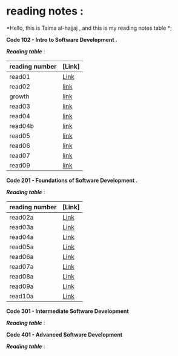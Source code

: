 # reading notes :

*Hello, this is Taima al-hajjaj , 
and this is my reading notes table *;

**Code 102 - Intro to Software Development .**


***Reading table*** :

|reading number|[Link]| 
--------   | ------------------------------------------------------- 
|read01    |[Link](https://talhajjaj.github.io/reading-notes/read01) |
|read02    |[link](https://talhajjaj.github.io/reading-notes/read02) |
|growth    |[link](https://talhajjaj.github.io/reading-notes/growth) |
|read03    |[link](https://talhajjaj.github.io/reading-notes/read03) |
|read04    |[link](https://talhajjaj.github.io/reading-notes/read04) |
|read04b   |[link](https://talhajjaj.github.io/reading-notes/read04b)|
|read05    |[link](https://talhajjaj.github.io/reading-notes/read05) |
|read06    |[link](https://talhajjaj.github.io/reading-notes/read06) |
|read07    |[link](https://talhajjaj.github.io/reading-notes/read07) |
|read09    |[link](https://talhajjaj.github.io/reading-notes/read09) |




**Code 201 - Foundations of Software Development .**

***Reading table*** :




|reading number|[Link]| 
--------   | ------------------------------------------------------- 
|read02a  |[Link](https://talhajjaj.github.io/reading-notes/read02a) |
|read03a  |[Link](https://talhajjaj.github.io/reading-notes/read03a) |
|read04a  |[Link](https://talhajjaj.github.io/reading-notes/read04a) |
|read05a  |[Link](https://talhajjaj.github.io/reading-notes/read05a) |
|read06a  |[Link](https://talhajjaj.github.io/reading-notes/read06a) |
|read07a  |[Link](https://talhajjaj.github.io/reading-notes/read07a) |
|read08a  |[Link](https://talhajjaj.github.io/reading-notes/read08a) |
|read09a  |[Link](https://talhajjaj.github.io/reading-notes/read09a) |
|read10a  |[Link](https://talhajjaj.github.io/reading-notes/read10a) |



**Code 301 - Intermediate Software Development**

***Reading table*** :


**Code 401 - Advanced Software Development**

***Reading table*** :
